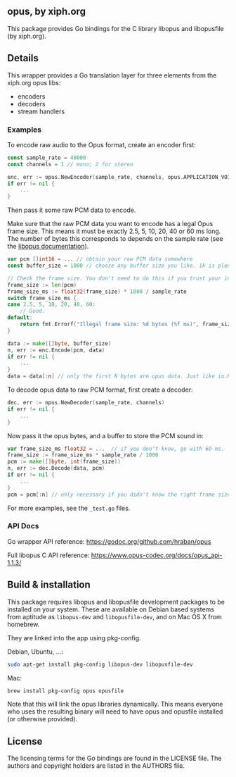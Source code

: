 ## opus, by xiph.org

This package provides Go bindings for the C library libopus and libopusfile (by
xiph.org).

## Details

This wrapper provides a Go translation layer for three elements from the
xiph.org opus libs:

* encoders
* decoders
* stream handlers

### Examples

To encode raw audio to the Opus format, create an encoder first:

```go
const sample_rate = 48000
const channels = 1 // mono; 2 for stereo

enc, err := opus.NewEncoder(sample_rate, channels, opus.APPLICATION_VOIP)
if err != nil {
    ...
}
```

Then pass it some raw PCM data to encode.

Make sure that the raw PCM data you want to encode has a legal Opus frame size.
This means it must be exactly 2.5, 5, 10, 20, 40 or 60 ms long. The number of
bytes this corresponds to depends on the sample rate (see the [libopus
documentation](https://www.opus-codec.org/docs/opus_api-1.1.3/group__opus__encoder.html)).

```go
var pcm []int16 = ... // obtain your raw PCM data somewhere
const buffer_size = 1000 // choose any buffer size you like. 1k is plenty.

// Check the frame size. You don't need to do this if you trust your input.
frame_size := len(pcm)
frame_size_ms := float32(frame_size) * 1000 / sample_rate
switch frame_size_ms {
case 2.5, 5, 10, 20, 40, 60:
    // Good.
default:
    return fmt.Errorf("Illegal frame size: %d bytes (%f ms)", frame_size, frame_size_ms)
}

data := make([]byte, buffer_size)
n, err := enc.Encode(pcm, data)
if err != nil {
    ...
}
data = data[:n] // only the first N bytes are opus data. Just like io.Reader.
```


To decode opus data to raw PCM format, first create a decoder:

```go
dec, err := opus.NewDecoder(sample_rate, channels)
if err != nil {
    ...
}
```

Now pass it the opus bytes, and a buffer to store the PCM sound in:

```go
var frame_size_ms float32 = ...  // if you don't know, go with 60 ms.
frame_size := frame_size_ms * sample_rate / 1000
pcm := make([]byte, int(frame_size))
n, err := dec.Decode(data, pcm)
if err != nil {
    ...
}
pcm = pcm[:n] // only necessary if you didn't know the right frame size
```

For more examples, see the `_test.go` files.

### API Docs

Go wrapper API reference:
https://godoc.org/github.com/hraban/opus

Full libopus C API reference:
https://www.opus-codec.org/docs/opus_api-1.1.3/

## Build & installation

This package requires libopus and libopusfile development packages to be
installed on your system. These are available on Debian based systems from
aptitude as `libopus-dev` and `libopusfile-dev`, and on Mac OS X from homebrew.

They are linked into the app using pkg-config.

Debian, Ubuntu, ...:
```sh
sudo apt-get install pkg-config libopus-dev libopusfile-dev
```

Mac:
```sh
brew install pkg-config opus opusfile
```

Note that this will link the opus libraries dynamically. This means everyone who
uses the resulting binary will need to have opus and opusfile installed (or
otherwise provided).

## License

The licensing terms for the Go bindings are found in the LICENSE file. The
authors and copyright holders are listed in the AUTHORS file.
